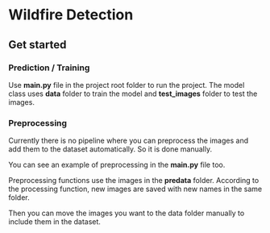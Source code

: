 # Wildfire Detection

## Get started


### Prediction / Training
Use **main.py** file in the project root folder to run the project.
The model class uses **data** folder to train the model and **test_images** folder to test the images.



### Preprocessing

Currently there is no pipeline where you can preprocess the images and add them to the dataset automatically. So it is done manually.

You can see an example of preprocessing in the **main.py** file too.

Preprocessing functions use the images in the **predata** folder. According to the processing function, new images are saved with new names in the same folder.

Then you can move the images you want to the data folder manually to include them in the dataset.